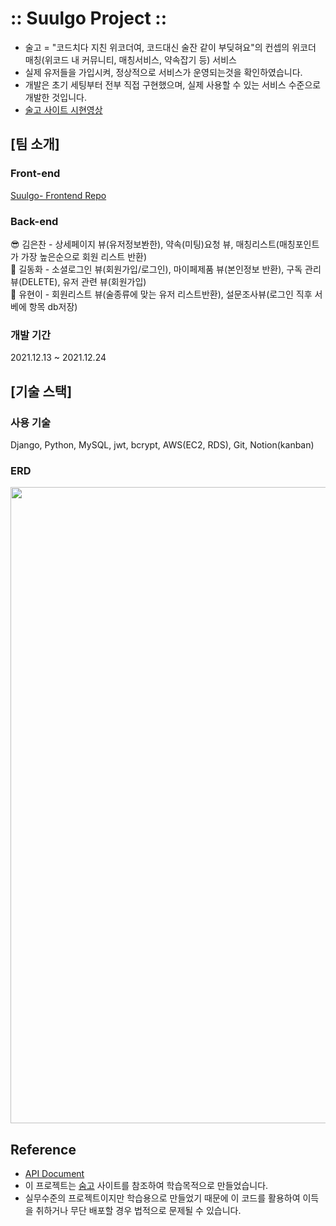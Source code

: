 # :: Suulgo Project ::
- 술고 = "코드치다 지친 위코더여, 코드대신 술잔 같이 부딪혀요"의 컨셉의 위코더 매칭(위코드 내 커뮤니티, 매칭서비스, 약속잡기 등) 서비스
- 실제 유저들을 가입시켜, 정상적으로 서비스가 운영되는것을 확인하였습니다.
- 개발은 초기 세팅부터 전부 직접 구현했으며, 실제 사용할 수 있는 서비스 수준으로 개발한 것입니다.
- [술고 사이트 시현영상](https://www.youtube.com/watch?v=AnpIbkjwnLs&feature=youtu.be)

## [팀 소개]
### Front-end
[Suulgo- Frontend Repo](https://github.com/wecode-bootcamp-korea/27-2nd-SUULGO-frontend)

### Back-end
😎 김은찬 - 상세페이지 뷰(유저정보봔한), 약속(미팅)요청 뷰, 매칭리스트(매칭포인트가 가장 높은순으로 회원 리스트 반환) <br/>
🍗 길동화 - 소셜로그인 뷰(회원가입/로그인), 마이페제품 뷰(본인정보 반환), 구독 관리 뷰(DELETE), 유저 관련 뷰(회원가입)<br/>
👻 유현이 - 회원리스트 뷰(술종류에 맞는 유저 리스트반환), 설문조사뷰(로그인 직후 서베에 항목 db저장)<br/>

### 개발 기간
2021.12.13 ~ 2021.12.24

## [기술 스택]
### 사용 기술
Django, Python, MySQL, jwt, bcrypt, AWS(EC2, RDS), Git, Notion(kanban)

### ERD
<img width="1018" src="https://user-images.githubusercontent.com/92412962/147327052-61887084-fbcc-4f9e-b9f1-2305610e0ef1.png">

## Reference
- [API Document](https://documenter.getpostman.com/view/18513651/UVRAK7eQ#c2444f8b-25dd-4a80-b8f0-9ff4873558f8)
- 이 프로젝트는 [숨고](https://soomgo.com/) 사이트를 참조하여 학습목적으로 만들었습니다.
- 실무수준의 프로젝트이지만 학습용으로 만들었기 때문에 이 코드를 활용하여 이득을 취하거나 무단 배포할 경우 법적으로 문제될 수 있습니다.
